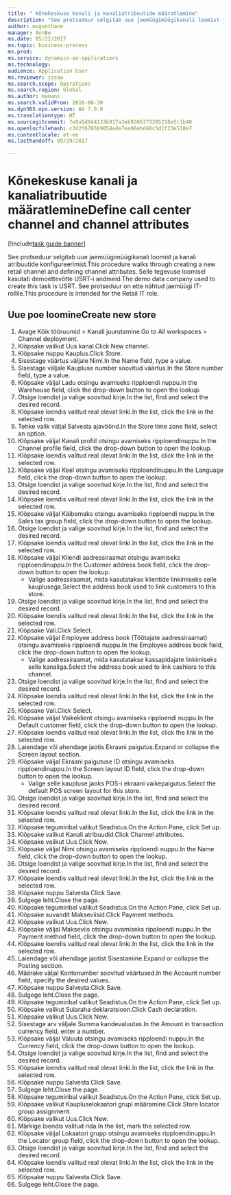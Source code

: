 ```yaml
--- 
title: " Kõnekeskuse kanali ja kanaliatribuutide määratlemine"
description: "See protseduur selgitab uue jaemüügimüügikanali loomist ja kanali atribuutide konfigureerimist."
author: mugunthanm
manager: AnnBe
ms.date: 05/22/2017
ms.topic: business-process
ms.prod: 
ms.service: dynamics-ax-applications
ms.technology: 
audience: Application User
ms.reviewer: josaw
ms.search.scope: Operations
ms.search.region: Global
ms.author: mumani
ms.search.validFrom: 2016-06-30
ms.dyn365.ops.version: AX 7.0.0
ms.translationtype: HT
ms.sourcegitcommit: 7e0a5d044133b917a3eb9386773205218e5c1b40
ms.openlocfilehash: c3d2f6785b9054ede7ea96ebd48c5d1f23e510e7
ms.contentlocale: et-ee
ms.lasthandoff: 09/29/2017

---
```

# <a name="define-call-center-channel-and-channel-attributes"></a><span data-ttu-id="dbcdc-103"> Kõnekeskuse kanali ja kanaliatribuutide määratlemine</span><span class="sxs-lookup"><span data-stu-id="dbcdc-103">Define call center channel and channel attributes</span></span>

[!include[task guide banner](../includes/task-guide-banner.md)]

<span data-ttu-id="dbcdc-104">See protseduur selgitab uue jaemüügimüügikanali loomist ja kanali atribuutide konfigureerimist.</span><span class="sxs-lookup"><span data-stu-id="dbcdc-104">This procedure walks through creating a new retail channel and defining channel attributes.</span></span> <span data-ttu-id="dbcdc-105">Selle tegevuse loomisel kasutati demoettevõtte USRT-i andmeid.</span><span class="sxs-lookup"><span data-stu-id="dbcdc-105">The demo data company used to create this task is USRT.</span></span> <span data-ttu-id="dbcdc-106">See protseduur on ette nähtud jaemüügi IT-rollile.</span><span class="sxs-lookup"><span data-stu-id="dbcdc-106">This procedure is intended for the Retail IT role.</span></span>


## <a name="create-new-store"></a><span data-ttu-id="dbcdc-107">Uue poe loomine</span><span class="sxs-lookup"><span data-stu-id="dbcdc-107">Create new store</span></span>
1. <span data-ttu-id="dbcdc-108">Avage Kõik tööruumid > Kanali juurutamine.</span><span class="sxs-lookup"><span data-stu-id="dbcdc-108">Go to All workspaces > Channel deployment.</span></span>
2. <span data-ttu-id="dbcdc-109">Klõpsake valikut Uus kanal.</span><span class="sxs-lookup"><span data-stu-id="dbcdc-109">Click New channel.</span></span>
3. <span data-ttu-id="dbcdc-110">Klõpsake nuppu Kauplus.</span><span class="sxs-lookup"><span data-stu-id="dbcdc-110">Click Store.</span></span>
4. <span data-ttu-id="dbcdc-111">Sisestage väärtus väljale Nimi.</span><span class="sxs-lookup"><span data-stu-id="dbcdc-111">In the Name field, type a value.</span></span>
5. <span data-ttu-id="dbcdc-112">Sisestage väljale Kaupluse number soovitud väärtus.</span><span class="sxs-lookup"><span data-stu-id="dbcdc-112">In the Store number field, type a value.</span></span>
6. <span data-ttu-id="dbcdc-113">Klõpsake väljal Ladu otsingu avamiseks ripploendi nuppu.</span><span class="sxs-lookup"><span data-stu-id="dbcdc-113">In the Warehouse field, click the drop-down button to open the lookup.</span></span>
7. <span data-ttu-id="dbcdc-114">Otsige loendist ja valige soovitud kirje.</span><span class="sxs-lookup"><span data-stu-id="dbcdc-114">In the list, find and select the desired record.</span></span>
8. <span data-ttu-id="dbcdc-115">Klõpsake loendis valitud real olevat linki.</span><span class="sxs-lookup"><span data-stu-id="dbcdc-115">In the list, click the link in the selected row.</span></span>
9. <span data-ttu-id="dbcdc-116">Tehke valik väljal Salvesta ajavöönd.</span><span class="sxs-lookup"><span data-stu-id="dbcdc-116">In the Store time zone field, select an option.</span></span>
10. <span data-ttu-id="dbcdc-117">Klõpsake väljal Kanali profiil otsingu avamiseks ripploendinuppu.</span><span class="sxs-lookup"><span data-stu-id="dbcdc-117">In the Channel profile field, click the drop-down button to open the lookup.</span></span>
11. <span data-ttu-id="dbcdc-118">Klõpsake loendis valitud real olevat linki.</span><span class="sxs-lookup"><span data-stu-id="dbcdc-118">In the list, click the link in the selected row.</span></span>
12. <span data-ttu-id="dbcdc-119">Klõpsake väljal Keel otsingu avamiseks ripploendinuppu.</span><span class="sxs-lookup"><span data-stu-id="dbcdc-119">In the Language field, click the drop-down button to open the lookup.</span></span>
13. <span data-ttu-id="dbcdc-120">Otsige loendist ja valige soovitud kirje.</span><span class="sxs-lookup"><span data-stu-id="dbcdc-120">In the list, find and select the desired record.</span></span>
14. <span data-ttu-id="dbcdc-121">Klõpsake loendis valitud real olevat linki.</span><span class="sxs-lookup"><span data-stu-id="dbcdc-121">In the list, click the link in the selected row.</span></span>
15. <span data-ttu-id="dbcdc-122">Klõpsake väljal Käibemaks otsingu avamiseks ripploendi nuppu.</span><span class="sxs-lookup"><span data-stu-id="dbcdc-122">In the Sales tax group field, click the drop-down button to open the lookup.</span></span>
16. <span data-ttu-id="dbcdc-123">Otsige loendist ja valige soovitud kirje.</span><span class="sxs-lookup"><span data-stu-id="dbcdc-123">In the list, find and select the desired record.</span></span>
17. <span data-ttu-id="dbcdc-124">Klõpsake loendis valitud real olevat linki.</span><span class="sxs-lookup"><span data-stu-id="dbcdc-124">In the list, click the link in the selected row.</span></span>
18. <span data-ttu-id="dbcdc-125">Klõpsake väljal Kliendi aadressiraamat otsingu avamiseks ripploendinuppu.</span><span class="sxs-lookup"><span data-stu-id="dbcdc-125">In the Customer address book field, click the drop-down button to open the lookup.</span></span>
    * <span data-ttu-id="dbcdc-126">Valige aadressiraamat, mida kasutatakse klientide linkimiseks selle kauplusega.</span><span class="sxs-lookup"><span data-stu-id="dbcdc-126">Select the address book used to link customers to this store.</span></span>  
19. <span data-ttu-id="dbcdc-127">Otsige loendist ja valige soovitud kirje.</span><span class="sxs-lookup"><span data-stu-id="dbcdc-127">In the list, find and select the desired record.</span></span>
20. <span data-ttu-id="dbcdc-128">Klõpsake loendis valitud real olevat linki.</span><span class="sxs-lookup"><span data-stu-id="dbcdc-128">In the list, click the link in the selected row.</span></span>
21. <span data-ttu-id="dbcdc-129">Klõpsake Vali.</span><span class="sxs-lookup"><span data-stu-id="dbcdc-129">Click Select.</span></span>
22. <span data-ttu-id="dbcdc-130">Klõpsake väljal Employee address book (Töötajate aadressiraamat) otsingu avamiseks ripploendi nuppu.</span><span class="sxs-lookup"><span data-stu-id="dbcdc-130">In the Employee address book field, click the drop-down button to open the lookup.</span></span>
    * <span data-ttu-id="dbcdc-131">Valige aadressiraamat, mida kasutatakse kassapidajate linkimiseks selle kanaliga.</span><span class="sxs-lookup"><span data-stu-id="dbcdc-131">Select the address book used to link cashiers to this channel.</span></span>  
23. <span data-ttu-id="dbcdc-132">Otsige loendist ja valige soovitud kirje.</span><span class="sxs-lookup"><span data-stu-id="dbcdc-132">In the list, find and select the desired record.</span></span>
24. <span data-ttu-id="dbcdc-133">Klõpsake loendis valitud real olevat linki.</span><span class="sxs-lookup"><span data-stu-id="dbcdc-133">In the list, click the link in the selected row.</span></span>
25. <span data-ttu-id="dbcdc-134">Klõpsake Vali.</span><span class="sxs-lookup"><span data-stu-id="dbcdc-134">Click Select.</span></span>
26. <span data-ttu-id="dbcdc-135">Klõpsake väljal Vaikeklient otsingu avamiseks ripploendi nuppu.</span><span class="sxs-lookup"><span data-stu-id="dbcdc-135">In the Default customer field, click the drop-down button to open the lookup.</span></span>
27. <span data-ttu-id="dbcdc-136">Klõpsake loendis valitud real olevat linki.</span><span class="sxs-lookup"><span data-stu-id="dbcdc-136">In the list, click the link in the selected row.</span></span>
28. <span data-ttu-id="dbcdc-137">Laiendage või ahendage jaotis Ekraani paigutus.</span><span class="sxs-lookup"><span data-stu-id="dbcdc-137">Expand or collapse the Screen layout section.</span></span>
29. <span data-ttu-id="dbcdc-138">Klõpsake väljal Ekraani paigutuse ID otsingu avamiseks ripploendinuppu.</span><span class="sxs-lookup"><span data-stu-id="dbcdc-138">In the Screen layout ID field, click the drop-down button to open the lookup.</span></span>
    * <span data-ttu-id="dbcdc-139">Valige selle kaupluse jaoks POS-i ekraani vaikepaigutus.</span><span class="sxs-lookup"><span data-stu-id="dbcdc-139">Select the default POS screen layout for this store.</span></span>  
30. <span data-ttu-id="dbcdc-140">Otsige loendist ja valige soovitud kirje.</span><span class="sxs-lookup"><span data-stu-id="dbcdc-140">In the list, find and select the desired record.</span></span>
31. <span data-ttu-id="dbcdc-141">Klõpsake loendis valitud real olevat linki.</span><span class="sxs-lookup"><span data-stu-id="dbcdc-141">In the list, click the link in the selected row.</span></span>
32. <span data-ttu-id="dbcdc-142">Klõpsake tegumiribal valikut Seadistus.</span><span class="sxs-lookup"><span data-stu-id="dbcdc-142">On the Action Pane, click Set up.</span></span>
33. <span data-ttu-id="dbcdc-143">Klõpsake valikut Kanali atribuudid.</span><span class="sxs-lookup"><span data-stu-id="dbcdc-143">Click Channel attributes.</span></span>
34. <span data-ttu-id="dbcdc-144">Klõpsake valikut Uus.</span><span class="sxs-lookup"><span data-stu-id="dbcdc-144">Click New.</span></span>
35. <span data-ttu-id="dbcdc-145">Klõpsake väljal Nimi otsingu avamiseks ripploendi nuppu.</span><span class="sxs-lookup"><span data-stu-id="dbcdc-145">In the Name field, click the drop-down button to open the lookup.</span></span>
36. <span data-ttu-id="dbcdc-146">Otsige loendist ja valige soovitud kirje.</span><span class="sxs-lookup"><span data-stu-id="dbcdc-146">In the list, find and select the desired record.</span></span>
37. <span data-ttu-id="dbcdc-147">Klõpsake loendis valitud real olevat linki.</span><span class="sxs-lookup"><span data-stu-id="dbcdc-147">In the list, click the link in the selected row.</span></span>
38. <span data-ttu-id="dbcdc-148">Klõpsake nuppu Salvesta.</span><span class="sxs-lookup"><span data-stu-id="dbcdc-148">Click Save.</span></span>
39. <span data-ttu-id="dbcdc-149">Sulgege leht.</span><span class="sxs-lookup"><span data-stu-id="dbcdc-149">Close the page.</span></span>
40. <span data-ttu-id="dbcdc-150">Klõpsake tegumiribal valikut Seadistus.</span><span class="sxs-lookup"><span data-stu-id="dbcdc-150">On the Action Pane, click Set up.</span></span>
41. <span data-ttu-id="dbcdc-151">Klõpsake suvandit Makseviisid.</span><span class="sxs-lookup"><span data-stu-id="dbcdc-151">Click Payment methods.</span></span>
42. <span data-ttu-id="dbcdc-152">Klõpsake valikut Uus.</span><span class="sxs-lookup"><span data-stu-id="dbcdc-152">Click New.</span></span>
43. <span data-ttu-id="dbcdc-153">Klõpsake väljal Makseviis otsingu avamiseks ripploendi nuppu.</span><span class="sxs-lookup"><span data-stu-id="dbcdc-153">In the Payment method field, click the drop-down button to open the lookup.</span></span>
44. <span data-ttu-id="dbcdc-154">Klõpsake loendis valitud real olevat linki.</span><span class="sxs-lookup"><span data-stu-id="dbcdc-154">In the list, click the link in the selected row.</span></span>
45. <span data-ttu-id="dbcdc-155">Laiendage või ahendage jaotist Sisestamine.</span><span class="sxs-lookup"><span data-stu-id="dbcdc-155">Expand or collapse the Posting section.</span></span>
46. <span data-ttu-id="dbcdc-156">Määrake väljal Kontonumber soovitud väärtused.</span><span class="sxs-lookup"><span data-stu-id="dbcdc-156">In the Account number field, specify the desired values.</span></span>
47. <span data-ttu-id="dbcdc-157">Klõpsake nuppu Salvesta.</span><span class="sxs-lookup"><span data-stu-id="dbcdc-157">Click Save.</span></span>
48. <span data-ttu-id="dbcdc-158">Sulgege leht.</span><span class="sxs-lookup"><span data-stu-id="dbcdc-158">Close the page.</span></span>
49. <span data-ttu-id="dbcdc-159">Klõpsake tegumiribal valikut Seadistus.</span><span class="sxs-lookup"><span data-stu-id="dbcdc-159">On the Action Pane, click Set up.</span></span>
50. <span data-ttu-id="dbcdc-160">Klõpsake valikut Sularaha deklaratsioon.</span><span class="sxs-lookup"><span data-stu-id="dbcdc-160">Click Cash declaration.</span></span>
51. <span data-ttu-id="dbcdc-161">Klõpsake valikut Uus.</span><span class="sxs-lookup"><span data-stu-id="dbcdc-161">Click New.</span></span>
52. <span data-ttu-id="dbcdc-162">Sisestage arv väljale Summa kandevaluutas.</span><span class="sxs-lookup"><span data-stu-id="dbcdc-162">In the Amount in transaction currency field, enter a number.</span></span>
53. <span data-ttu-id="dbcdc-163">Klõpsake väljal Valuuta otsingu avamiseks ripploendi nuppu.</span><span class="sxs-lookup"><span data-stu-id="dbcdc-163">In the Currency field, click the drop-down button to open the lookup.</span></span>
54. <span data-ttu-id="dbcdc-164">Otsige loendist ja valige soovitud kirje.</span><span class="sxs-lookup"><span data-stu-id="dbcdc-164">In the list, find and select the desired record.</span></span>
55. <span data-ttu-id="dbcdc-165">Klõpsake loendis valitud real olevat linki.</span><span class="sxs-lookup"><span data-stu-id="dbcdc-165">In the list, click the link in the selected row.</span></span>
56. <span data-ttu-id="dbcdc-166">Klõpsake nuppu Salvesta.</span><span class="sxs-lookup"><span data-stu-id="dbcdc-166">Click Save.</span></span>
57. <span data-ttu-id="dbcdc-167">Sulgege leht.</span><span class="sxs-lookup"><span data-stu-id="dbcdc-167">Close the page.</span></span>
58. <span data-ttu-id="dbcdc-168">Klõpsake tegumiribal valikut Seadistus.</span><span class="sxs-lookup"><span data-stu-id="dbcdc-168">On the Action Pane, click Set up.</span></span>
59. <span data-ttu-id="dbcdc-169">Klõpsake valikut Kaupluselokaatori grupi määramine.</span><span class="sxs-lookup"><span data-stu-id="dbcdc-169">Click Store locator group assignment.</span></span>
60. <span data-ttu-id="dbcdc-170">Klõpsake valikut Uus.</span><span class="sxs-lookup"><span data-stu-id="dbcdc-170">Click New.</span></span>
61. <span data-ttu-id="dbcdc-171">Märkige loendis valitud rida.</span><span class="sxs-lookup"><span data-stu-id="dbcdc-171">In the list, mark the selected row.</span></span>
62. <span data-ttu-id="dbcdc-172">Klõpsake väljal Lokaatori grupp otsingu avamiseks ripploendinuppu.</span><span class="sxs-lookup"><span data-stu-id="dbcdc-172">In the Locator group field, click the drop-down button to open the lookup.</span></span>
63. <span data-ttu-id="dbcdc-173">Otsige loendist ja valige soovitud kirje.</span><span class="sxs-lookup"><span data-stu-id="dbcdc-173">In the list, find and select the desired record.</span></span>
64. <span data-ttu-id="dbcdc-174">Klõpsake loendis valitud real olevat linki.</span><span class="sxs-lookup"><span data-stu-id="dbcdc-174">In the list, click the link in the selected row.</span></span>
65. <span data-ttu-id="dbcdc-175">Klõpsake nuppu Salvesta.</span><span class="sxs-lookup"><span data-stu-id="dbcdc-175">Click Save.</span></span>
66. <span data-ttu-id="dbcdc-176">Sulgege leht.</span><span class="sxs-lookup"><span data-stu-id="dbcdc-176">Close the page.</span></span>


